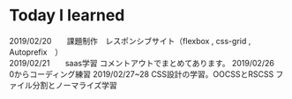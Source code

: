 # Today I learned

2019/02/20　　課題制作　レスポンシブサイト（flexbox , css-grid , Autoprefix　）<br>
2019/02/21　　saas学習 コメントアウトでまとめてあります。
2019/02/26　　0からコーディング練習
2019/02/27~28 CSS設計の学習。OOCSSとRSCSS ファイル分割とノーマライズ学習

